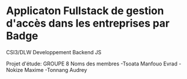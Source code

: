

# Applicaton Fullstack de gestion d'accès dans les entreprises par Badge

CSI3/DLW
Developpement Backend JS

Projet d'étude:  GROUPE 8
Noms des membres
-Tsoata Manfouo Evrad
-Nokize Maxime
-Tonnang Audrey
